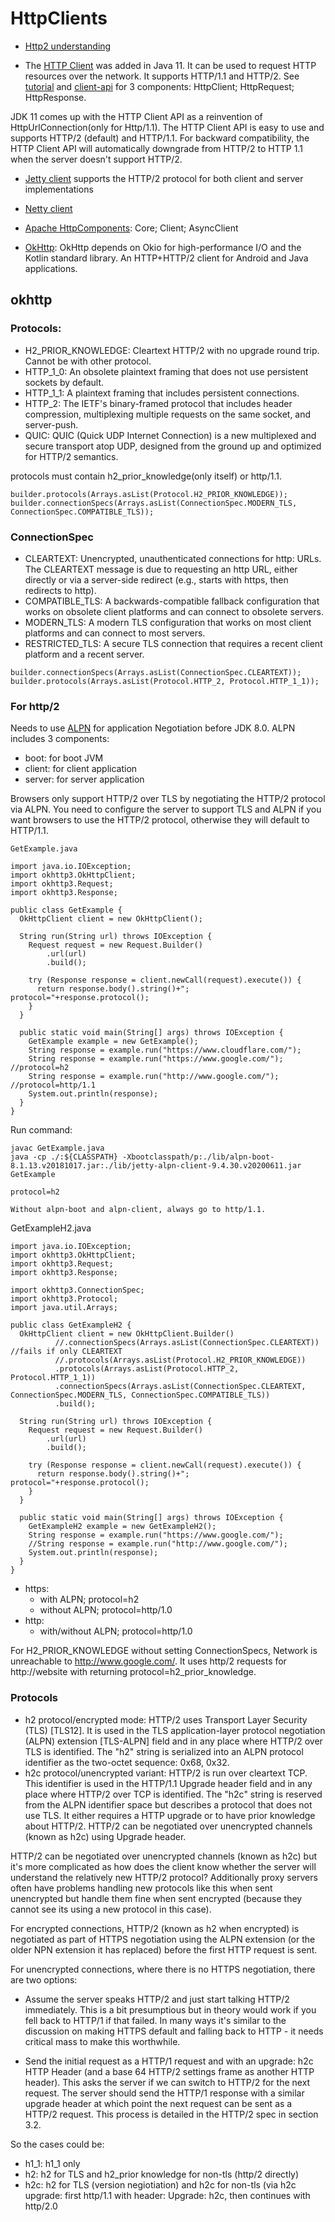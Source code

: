 # HttpClients
- [Http2 understanding](https://dzone.com/articles/understanding-http2)

- The [HTTP Client](https://openjdk.java.net/groups/net/httpclient/intro.html) was added in Java 11. It can be used to request HTTP resources over the network. 
It supports HTTP/1.1 and HTTP/2. See [tutorial](https://blog.codefx.org/java/http-2-api-tutorial/) and [client-api](https://dzone.com/articles/http2-server-push-via-http-client-api) for 3 components: HttpClient; HttpRequest; HttpResponse.

JDK 11 comes up with the HTTP Client API as a reinvention of HttpUrlConnection(only for Http/1.1). The HTTP Client API is easy to use and supports HTTP/2 (default) and HTTP/1.1. For backward compatibility, the HTTP Client API will automatically downgrade from HTTP/2 to HTTP 1.1 when the server doesn't support HTTP/2.

- [Jetty client](https://www.eclipse.org/jetty/javadoc/current/org/eclipse/jetty/http2/client/HTTP2Client.html) supports the HTTP/2 protocol for both client and server implementations
- [Netty client](https://netty.io/)

- [Apache HttpComponents](https://hc.apache.org/news.html): Core; Client; AsyncClient
- [OkHttp](https://square.github.io/okhttp/): OkHttp depends on Okio for high-performance I/O and the Kotlin standard library. An HTTP+HTTP/2 client for Android and Java applications.


## okhttp
### Protocols:
- H2_PRIOR_KNOWLEDGE: Cleartext HTTP/2 with no upgrade round trip. Cannot be with other protocol.
- HTTP_1_0: An obsolete plaintext framing that does not use persistent sockets by default.
- HTTP_1_1: A plaintext framing that includes persistent connections.
- HTTP_2: The IETF's binary-framed protocol that includes header compression, multiplexing multiple requests on the same socket, and server-push.
- QUIC: QUIC (Quick UDP Internet Connection) is a new multiplexed and secure transport atop UDP, designed from the ground up and optimized for HTTP/2 semantics.

protocols must contain h2_prior_knowledge(only itself) or http/1.1.
```
builder.protocols(Arrays.asList(Protocol.H2_PRIOR_KNOWLEDGE));
builder.connectionSpecs(Arrays.asList(ConnectionSpec.MODERN_TLS, ConnectionSpec.COMPATIBLE_TLS));
```

### ConnectionSpec
- CLEARTEXT: Unencrypted, unauthenticated connections for http: URLs. The CLEARTEXT message is due to requesting an http URL, either directly or via a server-side redirect (e.g., starts with https, then redirects to http).
-	COMPATIBLE_TLS: A backwards-compatible fallback configuration that works on obsolete client platforms and can connect to obsolete servers.
- MODERN_TLS: A modern TLS configuration that works on most client platforms and can connect to most servers.
- RESTRICTED_TLS: A secure TLS connection that requires a recent client platform and a recent server.
```
builder.connectionSpecs(Arrays.asList(ConnectionSpec.CLEARTEXT));
builder.protocols(Arrays.asList(Protocol.HTTP_2, Protocol.HTTP_1_1));
```

### For http/2
Needs to use [ALPN](https://www.eclipse.org/jetty/documentation/current/alpn-chapter.html) for application Negotiation before JDK 8.0. 
ALPN includes 3 components:
- boot: for boot JVM
- client: for client application
- server: for server application

Browsers only support HTTP/2 over TLS by negotiating the HTTP/2 protocol via ALPN. You need to configure the server to support TLS and ALPN if you want browsers to use the HTTP/2 protocol, otherwise they will default to HTTP/1.1.

```
GetExample.java

import java.io.IOException;
import okhttp3.OkHttpClient;
import okhttp3.Request;
import okhttp3.Response;

public class GetExample {
  OkHttpClient client = new OkHttpClient();

  String run(String url) throws IOException {
    Request request = new Request.Builder()
        .url(url)
        .build();

    try (Response response = client.newCall(request).execute()) {
      return response.body().string()+"; protocol="+response.protocol();
    }
  }

  public static void main(String[] args) throws IOException {
    GetExample example = new GetExample();
    String response = example.run("https://www.cloudflare.com/");
    String response = example.run("https://www.google.com/"); //protocol=h2
    String response = example.run("http://www.google.com/");  //protocol=http/1.1
    System.out.println(response);
  }
}
```
Run command:
```
javac GetExample.java
java -cp ./:${CLASSPATH} -Xbootclasspath/p:./lib/alpn-boot-8.1.13.v20181017.jar:./lib/jetty-alpn-client-9.4.30.v20200611.jar GetExample

protocol=h2

Without alpn-boot and alpn-client, always go to http/1.1.
```
GetExampleH2.java
```
import java.io.IOException;
import okhttp3.OkHttpClient;
import okhttp3.Request;
import okhttp3.Response;

import okhttp3.ConnectionSpec;
import okhttp3.Protocol;
import java.util.Arrays;

public class GetExampleH2 {
  OkHttpClient client = new OkHttpClient.Builder()
          //.connectionSpecs(Arrays.asList(ConnectionSpec.CLEARTEXT)) //fails if only CLEARTEXT
          //.protocols(Arrays.asList(Protocol.H2_PRIOR_KNOWLEDGE))
          .protocols(Arrays.asList(Protocol.HTTP_2, Protocol.HTTP_1_1))
          .connectionSpecs(Arrays.asList(ConnectionSpec.CLEARTEXT, ConnectionSpec.MODERN_TLS, ConnectionSpec.COMPATIBLE_TLS))
          .build();

  String run(String url) throws IOException {
    Request request = new Request.Builder()
        .url(url)
        .build();

    try (Response response = client.newCall(request).execute()) {
      return response.body().string()+"; protocol="+response.protocol();
    }
  }

  public static void main(String[] args) throws IOException {
    GetExampleH2 example = new GetExampleH2();
    String response = example.run("https://www.google.com/");
    //String response = example.run("http://www.google.com/");
    System.out.println(response);
  }
}
```

- https: 
    - with ALPN; protocol=h2
    - without ALPN; protocol=http/1.0
- http: 
    - with/without ALPN; protocol=http/1.0
    
For H2_PRIOR_KNOWLEDGE without setting ConnectionSpecs, Network is unreachable to http://www.google.com/. It uses http/2 requests for http://website with returning protocol=h2_prior_knowledge. 


### Protocols
- h2 protocol/encrypted mode: HTTP/2 uses Transport Layer Security (TLS) [TLS12]. It is used in the TLS application-layer protocol negotiation (ALPN) extension [TLS-ALPN] field and in any place where HTTP/2 over TLS is identified. The "h2" string is serialized into an ALPN protocol identifier as the two-octet sequence: 0x68, 0x32.
- h2c protocol/unencrypted variant: HTTP/2 is run over cleartext TCP. This identifier is used in the HTTP/1.1 Upgrade header field and in any place where HTTP/2 over TCP is identified. The "h2c" string is reserved from the ALPN identifier space but describes a protocol that does not use TLS. It either requires a HTTP upgrade or to have prior knowledge about HTTP/2. HTTP/2 can be negotiated over unencrypted channels (known as h2c) using Upgrade header.

HTTP/2 can be negotiated over unencrypted channels (known as h2c) but it's more complicated as how does the client know whether the server will understand the relatively new HTTP/2 protocol? Additionally proxy servers often have problems handling new protocols like this when sent unencrypted but handle them fine when sent encrypted (because they cannot see its using a new protocol in this case).

For encrypted connections, HTTP/2 (known as h2 when encrypted) is negotiated as part of HTTPS negotiation using the ALPN extension (or the older NPN extension it has replaced) before the first HTTP request is sent.

For unencrypted connections, where there is no HTTPS negotiation, there are two options:
- Assume the server speaks HTTP/2 and just start talking HTTP/2 immediately. This is a bit presumptious but in theory would work if you fell back to HTTP/1 if that failed. In many ways it's similar to the discussion on making HTTPS default and falling back to HTTP - it needs critical mass to make this worthwhile.

- Send the initial request as a HTTP/1 request and with an upgrade: h2c HTTP Header (and a base 64 HTTP/2 settings frame as another HTTP header). This asks the server if we can switch to HTTP/2 for the next request. The server should send the HTTP/1 response with a similar upgrade header at which point the next request can be sent as a HTTP/2 request. This process is detailed in the HTTP/2 spec in section 3.2.

So the cases could be:
- h1_1: h1_1 only
- h2: h2 for TLS and h2_prior knowledge for non-tls (http/2 directly)
- h2c: h2 for TLS (version negiotiation) and h2c for non-tls (via h2c upgrade: first http/1.1 with header: Upgrade: h2c, then continues with http/2.0





